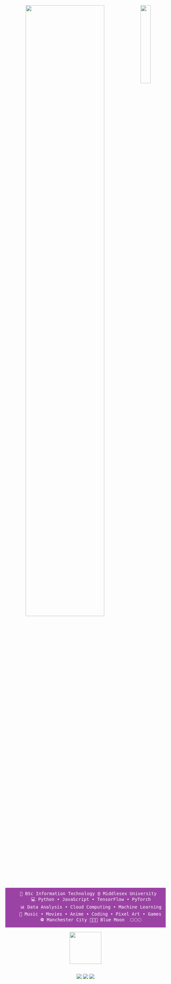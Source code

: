 <div align="center">
<img src="https://wallpapersok.com/images/hd/la-la-land-4k-experience-a-musical-adventure-like-no-other-mhtus21s81c5ssnd.jpg" width="25%" align="right" />
<img src="https://readme-typing-svg.demolab.com?font=Inconsolata&weight=500&size=50&duration=4000&pause=300&color=8a6296&center=true&vCenter=true&multiline=true&repeat=false&random=false&width=1300&height=140&lines=Salam+nd+Welcome!!!;I'm+Shami%2C+a+try+hard+and+a+wannabe+programmer+💜" width="70%" />
<br><br>
<pre style="background-color: #9b43a4; color: white; padding: 10px;">
    💼 BSc Information Technology @ Middlesex University  
    💻 Python • JavaScript • TensorFlow • PyTorch
    📊 Data Analysis • Cloud Computing • Machine Learning
    🍿 Music • Movies • Anime • Coding • Pixel Art • Games  
    ⚽ Manchester City 💙💙💙 Blue Moon  🌕🌕🌕
</pre>
<img src="https://i.pinimg.com/originals/dd/85/a2/dd85a2e9b143dc5bae77b0b2d9b7ea74.gif" height="100" />
<br><br>

[![](https://img.shields.io/badge/linkedin-0a66c2)](https://www.linkedin.com/in/ehteshambahoo/)
[![](https://img.shields.io/badge/github-6364ff)](https://github.com/EhteshamBahoo)
[![](https://img.shields.io/badge/portfolio-ff66ab)](https://ehteshambahoo.github.io/Portfolio-Sham/)
</div>
